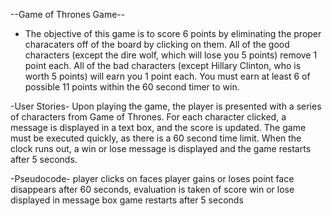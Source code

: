 
--Game of Thrones Game--

- The objective of this game is to score 6 points by eliminating the proper 
    characaters off of the board by clicking on them. All of the good 
    characters (except the dire wolf, which will lose you 5 points) remove 
    1 point each. All of the bad characters (except Hillary Clinton, who 
    is worth 5 points) will earn you 1 point each. You must earn at least 6
    of possible 11 points within the 60 second timer to win.

-User Stories-
    Upon playing the game, the player is presented with a series of characters 
    from Game of Thrones. For each character clicked, a message is displayed
    in a text box, and the score is updated. The game must be executed quickly, 
    as there is a 60 second time limit. When the clock runs out, a win or lose
    message is displayed and the game restarts after 5 seconds. 


-Pseudocode-
    player clicks on faces
    player gains or loses point 
    face disappears
    after 60 seconds, evaluation is taken of score
    win or lose displayed in message box
    game restarts after 5 seconds
